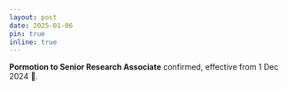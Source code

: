 ```yaml
---
layout: post
date: 2025-01-06
pin: true
inline: true
---
```


**Pormotion to Senior Research Associate** confirmed, effective from 1 Dec 2024 🎊.
